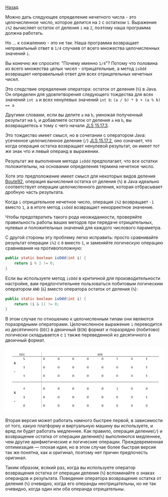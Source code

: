 [Назад](https://github.com/YaroslavMizgirev/JavaPuzzlers/blob/main/Puzzle1-Oddity/README.md)

Можно дать следующее определение нечетного числа - это целочисленное число, которое делится на ```2``` с остатком ```1```.
Выражение ```i%2``` вычисляет остаток от деления ```i``` на ```2```, поэтому наша программа должна работать.

Но ... к сожалению - это не так. Наша программа возвращает неправильный ответ в ```1/4``` случаев от всего множества целочисленных значений ```i```.

Вы конечно же спросите: "Почему именно ```1/4```"?
Потому что половина из всего множества целых чисел - отрицательные, а метод ```isOdd``` возвращает неправильный ответ для всех отрицательных нечетных чисел.

Это следствие определения оператора: остаток от деления (```%```) в Java.
Он определен для удовлетворения следующего тождества для всех значений ```int a``` и всех ненулевых значений ```int b```:
```(a / b) * b + (a % b) == a```

Другими словами, если вы делите ```a``` на ```b```, умножая полученный результат на ```b```, и добавляете остаток от деления ```a``` на ```b```, вы возвращаетесь к тому с чего начали [JLS 15.17.3](https://docs.oracle.com/javase/specs/jls/se17/html/jls-15.html#jls-15.17.3).

Это тождество имеет смысл, но в сочетании с оператором Java: усеченное целочисленное деление (```/```) [JLS 15.17.2](https://docs.oracle.com/javase/specs/jls/se17/html/jls-15.html#jls-15.17.2), оно означает, что когда операция остатка возвращает ненулевой результат, он
имеет тот же знак что и левый операнд в выражении.

Результат же выполнения метода ```isOdd``` предполагает, что все остатки положительны, на основании определения термина нечетное число.

Хотя это предположение имеет смысл для некоторых видов деления [Boute92](https://dl.acm.org/doi/10.1145/128861.128862?dl=ACM&coll=portal "Boute, Raymond. “The Euclidean definition of the functions div and mod.” In ACM Transactions on Programming Languages and Systems, Vol. 14, No. 2 (April 1992): 127–144."), операция вычисления остатка от деления (```%```) в Java идеально соответствует операции целочисленного деления, которая отбрасывает дробную часть результата.

Когда ```i``` отрицательное нечетное число, операция ```i%2``` возвращает ```-1``` вместо ```1```, а в итоге метод ```isOdd``` возвращает некорректное значение.

Чтобы предотвратить такого рода неожиданности, проверяйте правильность работы ваших методов при передаче отрицательных, нулевых и положительных значений для каждого числового параметра.

С другой стороны эту проблему легко исправить: просто сравнивайте результат операции ```i%2``` с ```0``` вместо ```1```, и заменяйте логическую операцию сравнивания на противоположную:

```java
public static boolean isOdd(int i) {
    return i % 2 != 0;
}
```

Если вы используете метод ```isOdd``` в критичной для производительности настройке, вам предпочтительнее пользоваться побитовым логическим оператором ```AND``` (```&```) вместо оператора остаток от деления (```%```):

```java
public static boolean isOdd(int i) {
    return (i & 1) != 0;
}
```

В этом случае по отношению к целочисленным типам они являются поразрядными операторами. Целочисленное выражение ```i``` переводится из десятичного (```DEC```) в двоичный (```BIN```) формат и поразрядно (побитово) логически складывается с ```1``` также переведенной из десятичного в двоичный формат.

![Побитовое логическое сложение четного и нечетного левого операнда](https://github.com/YaroslavMizgirev/JavaPuzzlers/blob/main/Puzzle1-Oddity/bitwise%20logical%20addition.png)

Вторая версия может работать намного быстрее первой, в зависимости от того, какую платформу и виртуальную машину вы используете, и вряд ли будет работать медленнее.
Как правило, операция деление(```/```) и возвращение остатка от операции деления(```%```) выполняются медленнее, чем другие арифметические и логические операции.
Преждевременная оптимизация — плохая идея, но в этом случае более быстрая версия так же понятна, как и оригинал, поэтому нет причин предпочесть оригинал.

Таким образом, всякий раз, когда вы используете оператор возвращения остатка от операции деления (```%```) вспоминайте о знаках операндов и результата.
Поведение оператора возвращение остатка от деления (```%```) очевидно, когда его операнды неотрицательны, но не так очевидно, когда один или оба операнда отрицательны.
